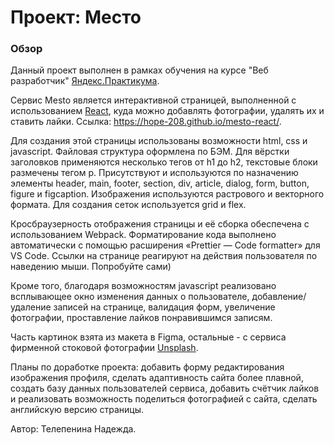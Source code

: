 # Проект: Место

### Обзор

Данный проект выполнен в рамках обучения на курсе "Веб разработчик" [Яндекс.Практикума](https://practicum.yandex.ru/web/).

Сервис Mesto является интерактивной страницей, выполненной с использованием [React](https://github.com/facebook/create-react-app), куда можно добавлять фотографии, удалять их и ставить лайки. Ссылка: https://hope-208.github.io/mesto-react/.

Для создания этой страницы использованы возможности html, css и javascript. Файловая структура оформлена по БЭМ. Для вёрстки заголовков применяются несколько тегов от h1 до h2, текстовые блоки размечены тегом p. Присутствуют и используются по назначению элементы header, main, footer, section, div, article, dialog, form, button, figure и figcaption. Изображения используются растрового и векторного формата. Для создания сеток используется grid и flex.

Кросбраузерность отображения страницы и её сборка обеспечена с использованием Webpack.
Форматирование кода выполнено автоматически с помощью расширения «Prettier — Code formatter» для VS Code.
Ссылки на странице реагируют на действия пользователя по наведению мыши. Попробуйте сами)

Кроме того, благодаря возможностям javascript реализовано всплывающее окно изменения данных о пользователе, добавление/удаление записей на странице, валидация форм, увеличение фотографии, проставление лайков понравившимся записям.

Часть картинок взята из макета в Figma, остальные - с сервиса фирменной стоковой фотографии [Unsplash](https://unsplash.com).

Планы по доработке проекта: добавить форму редактирования изображения профиля, сделать адаптивность сайта более плавной, создать базу данных пользователей сервиса, добавить счётчик лайков и реализовать возможность поделиться фотографией с сайта, сделать английскую версию страницы.

Автор: Телепенина Надежда.

